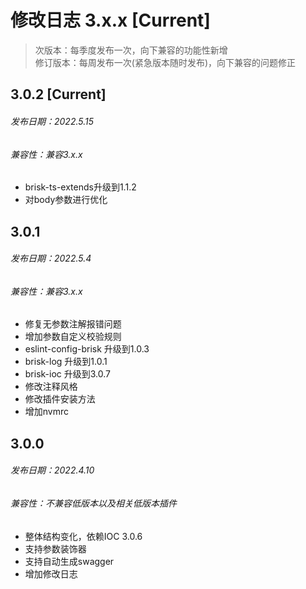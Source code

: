 # 修改日志 3.x.x [Current]

> 次版本：每季度发布一次，向下兼容的功能性新增  
> 修订版本：每周发布一次(紧急版本随时发布)，向下兼容的问题修正

## 3.0.2 [Current] 
###### 发布日期：2022.5.15
###### 兼容性：兼容3.x.x
+ brisk-ts-extends升级到1.1.2
+ 对body参数进行优化

## 3.0.1
###### 发布日期：2022.5.4
###### 兼容性：兼容3.x.x
+ 修复无参数注解报错问题
+ 增加参数自定义校验规则
+ eslint-config-brisk 升级到1.0.3
+ brisk-log 升级到1.0.1
+ brisk-ioc 升级到3.0.7
+ 修改注释风格
+ 修改插件安装方法
+ 增加nvmrc

## 3.0.0 
###### 发布日期：2022.4.10
###### 兼容性：不兼容低版本以及相关低版本插件
+ 整体结构变化，依赖IOC 3.0.6
+ 支持参数装饰器
+ 支持自动生成swagger
+ 增加修改日志

